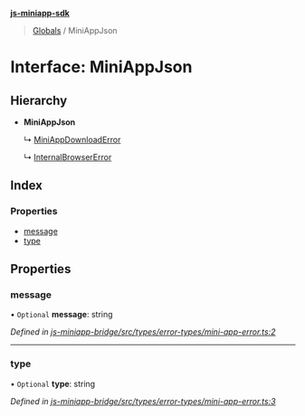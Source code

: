 **[js-miniapp-sdk](../README.md)**

> [Globals](../README.md) / MiniAppJson

# Interface: MiniAppJson

## Hierarchy

* **MiniAppJson**

  ↳ [MiniAppDownloadError](miniappdownloaderror.md)

  ↳ [InternalBrowserError](../classes/internalbrowsererror.md)

## Index

### Properties

* [message](miniappjson.md#message)
* [type](miniappjson.md#type)

## Properties

### message

• `Optional` **message**: string

*Defined in [js-miniapp-bridge/src/types/error-types/mini-app-error.ts:2](https://github.com/rakutentech/js-miniapp/blob/759cace/js-miniapp-bridge/src/types/error-types/mini-app-error.ts#L2)*

___

### type

• `Optional` **type**: string

*Defined in [js-miniapp-bridge/src/types/error-types/mini-app-error.ts:3](https://github.com/rakutentech/js-miniapp/blob/759cace/js-miniapp-bridge/src/types/error-types/mini-app-error.ts#L3)*
